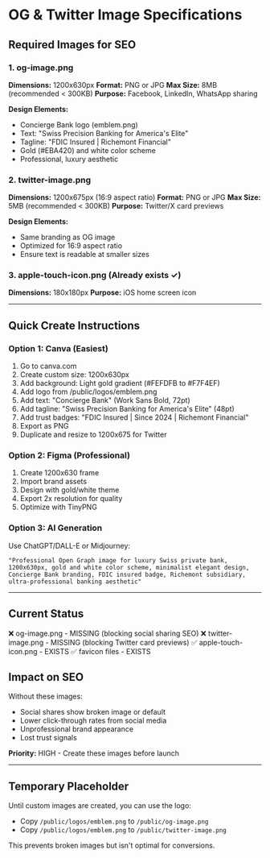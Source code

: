 # OG & Twitter Image Specifications

## Required Images for SEO

### 1. og-image.png
**Dimensions:** 1200x630px
**Format:** PNG or JPG
**Max Size:** 8MB (recommended < 300KB)
**Purpose:** Facebook, LinkedIn, WhatsApp sharing

**Design Elements:**
- Concierge Bank logo (emblem.png)
- Text: "Swiss Precision Banking for America's Elite"
- Tagline: "FDIC Insured | Richemont Financial"
- Gold (#EBA420) and white color scheme
- Professional, luxury aesthetic

### 2. twitter-image.png
**Dimensions:** 1200x675px (16:9 aspect ratio)
**Format:** PNG or JPG
**Max Size:** 5MB (recommended < 300KB)
**Purpose:** Twitter/X card previews

**Design Elements:**
- Same branding as OG image
- Optimized for 16:9 aspect ratio
- Ensure text is readable at smaller sizes

### 3. apple-touch-icon.png (Already exists ✓)
**Dimensions:** 180x180px
**Purpose:** iOS home screen icon

---

## Quick Create Instructions

### Option 1: Canva (Easiest)
1. Go to canva.com
2. Create custom size: 1200x630px
3. Add background: Light gold gradient (#FEFDFB to #F7F4EF)
4. Add logo from /public/logos/emblem.png
5. Add text: "Concierge Bank" (Work Sans Bold, 72pt)
6. Add tagline: "Swiss Precision Banking for America's Elite" (48pt)
7. Add trust badges: "FDIC Insured | Since 2024 | Richemont Financial"
8. Export as PNG
9. Duplicate and resize to 1200x675 for Twitter

### Option 2: Figma (Professional)
1. Create 1200x630 frame
2. Import brand assets
3. Design with gold/white theme
4. Export 2x resolution for quality
5. Optimize with TinyPNG

### Option 3: AI Generation
Use ChatGPT/DALL-E or Midjourney:
```
"Professional Open Graph image for luxury Swiss private bank, 
1200x630px, gold and white color scheme, minimalist elegant design, 
Concierge Bank branding, FDIC insured badge, Richemont subsidiary, 
ultra-professional banking aesthetic"
```

---

## Current Status
❌ og-image.png - MISSING (blocking social sharing SEO)
❌ twitter-image.png - MISSING (blocking Twitter card previews)
✅ apple-touch-icon.png - EXISTS
✅ favicon files - EXISTS

## Impact on SEO
Without these images:
- Social shares show broken image or default
- Lower click-through rates from social media
- Unprofessional brand appearance
- Lost trust signals

**Priority:** HIGH - Create these images before launch

---

## Temporary Placeholder

Until custom images are created, you can use the logo:
- Copy `/public/logos/emblem.png` to `/public/og-image.png`
- Copy `/public/logos/emblem.png` to `/public/twitter-image.png`

This prevents broken images but isn't optimal for conversions.
